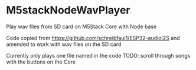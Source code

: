 # M5stackNodeWavPlayer
Play wav files from SD card on M5Stack Core with Node base

Code copied from https://github.com/schreibfaul1/ESP32-audioI2S and amended to work with wav files on the SD card

Currently only plays one file named in the code
TODO: scroll through songs with the buttons on the Core
